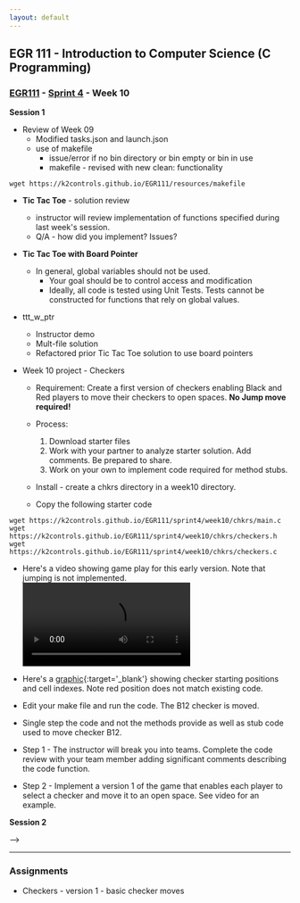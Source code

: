 ```yaml
---
layout: default
---
```


## EGR 111 - Introduction to Computer Science (C Programming)

### [EGR111](../../) - [Sprint 4](../) - Week 10

**Session 1**

- Review of Week 09
  - Modified tasks.json and launch.json
  - use of makefile
    - issue/error if no bin directory or bin empty or bin in use
    - makefile - revised with new clean: functionality

```console
wget https://k2controls.github.io/EGR111/resources/makefile
```

- **Tic Tac Toe** - solution review
  - instructor will review implementation of functions specified during last week's session.
  - Q/A - how did you implement? Issues?

- **Tic Tac Toe with Board Pointer** 
  - In general, global variables should not be used.
    - Your goal should be to control access and modification
    - Ideally, all code is tested using Unit Tests. Tests cannot be constructed for functions that rely on global values.
- ttt_w_ptr
  - Instructor demo
  - Mult-file solution
  - Refactored prior Tic Tac Toe solution to use board pointers

- Week 10 project - Checkers
  - Requirement: Create a first version of checkers enabling Black and Red players to move their checkers to open spaces. **No Jump move required!**
  - Process:
    1. Download starter files
    2. Work with your partner to analyze starter solution. Add comments. Be prepared to share.
    3. Work on your own to implement code required for method stubs.

  - Install - create a chkrs directory in a week10 directory.
  - Copy the following starter code

```
wget https://k2controls.github.io/EGR111/sprint4/week10/chkrs/main.c
wget https://k2controls.github.io/EGR111/sprint4/week10/chkrs/checkers.h
wget https://k2controls.github.io/EGR111/sprint4/week10/chkrs/checkers.c

```

- Here's a video showing game play for this early version. Note that jumping is not implemented.
  <video src="chk_starter_video.mp4" controls title="Checkers Game Play"></video>

- Here's a [graphic](chkr_brd.pdf){:target='_blank'} showing checker starting positions and cell indexes. Note red position does not match existing code.
- Edit your make file and run the code. The B12 checker is moved. 
- Single step the code and not the methods provide as well as stub code used to move checker B12.
- Step 1 - The instructor will break you into teams. Complete the code review with your team member adding significant comments describing the code function.
- Step 2 - Implement a version 1 of the game that enables each player to select a checker and move it to an open space. See video for an example.
        
**Session 2**

<!-- - chkrs - version 1: move to open spaces
  - status/report out  
  - [chkr_brd.pdf](chkr_brd.pdf){:target='_blank'}
  - function review

- Unit testing
  - [Why Testable Code Matters](https://www.toptal.com/qa/how-to-write-testable-code-and-why-it-matters){:target='_blank'}
  - A very simple testing framework
    - [acutest](https://github.com/mity/acutest){:target='_blank'}
    - wget https://k2controls.github.io/EGR111/resources/acutest.h
  
  - A First Look: last week's *multiple_files*
    - copy week09's multi_files to week10
    - Use *wget* above to add acutest.h to *multi_files* folder
    - Modify the functions.h header file to the following
    - Always include the TESTING definition in the header. This allows you to easily switch between test mode and the normal run of main().
  
```C
#include <stdio.h>
#include <stdbool.h>

#define TESTING false

void function1();
void function2();
int add_two_nums(int a, int b);
```

3. Add the following definition to functions.c

```C
int add_two_nums(int a, int b)
{
    // int z = a + b;
    int z = a + b + 1;   //make this fail
    return z;
}
```

4. add test_functions.c

```C
#include "functions.h"

#if TESTING
#include "acutest.h"

void test_add_two(void)
{
    //arrange
    int m = 2;
    int n = 3;
    int p = 0;
    //act
    p = add_two_nums(m, n);
    //assert
    TEST_CHECK(p == 5);
}

// List of tests - key, value pairs with {NULL, NULL} termination.
TEST_LIST = {
    { "can_add_two", test_add_two },
    { NULL, NULL }
};

#endif
```

5. Modify main.c as shown below. You are making the main compilation conditional on the TESTING flag. This prevent multipl main() functions from being defined.
   
```C
#include "functions.h"

#if !TESTING    //not TESTING

int main()
{
    function1();
    function2();
    int z = add_two_nums(1,3);
    printf("%d\n", z);

    return 0;
}

#endif 
``` 

- Run solution with TESTING flag set to true
  - modify add function to pass
- Run solution with TESTING flag set to false --> -->

---

### Assignments
- Checkers - version 1 - basic checker moves

<!-- - Multiple Files with acutest testing   -->
